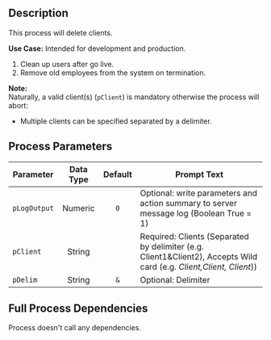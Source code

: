 ## Description
   
 This process will delete clients.  
     
**Use Case:**    Intended for development and production.  
1. Clean up users after go live.  
2. Remove old employees from the system on termination.  
     
**Note:**     
 Naturally, a valid client(s) (`pClient`) is mandatory otherwise the process will abort:  
 - Multiple clients can be specified separated by a delimiter.  
## Process Parameters
  
|Parameter|Data Type|Default|Prompt Text|
  |---|:-:|:-:|---|
  |`pLogOutput`|Numeric|`0`|Optional: write parameters and action summary to server message log (Boolean True = 1)|
  |`pClient`|String||Required: Clients (Separated by delimiter (e.g. Client1&Client2), Accepts Wild card (e.g. *Client,*Client*, Client*))|
  |`pDelim`|String|`&`|Optional: Delimiter|
  ## Full Process Dependencies
Process doesn't call any dependencies.  
